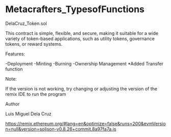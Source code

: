 # Metacrafters_TypesofFunctions

DelaCruz_Token.sol

This contract is simple, flexible, and secure, making it suitable for a wide variety of token-based applications, such as utility tokens, governance tokens, or reward systems.

Features:

-Deployment
-Minting
-Burning
-Ownership Management
*Added Transfer function

Note:

If the version is not working, try changing or adjusting the version of the remix IDE to run the program

Author

Luis Miguel Dela Cruz

https://remix.ethereum.org/#lang=en&optimize=false&runs=200&evmVersion=null&version=soljson-v0.8.26+commit.8a97fa7a.js
